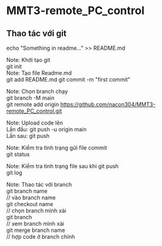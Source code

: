 # MMT3-remote_PC_control

## Thao tác với git  
echo "Something in readme..." >> README.md  

Note: Khởi tạo git  
git init  
Note: Tạo file Readme.md  
git add README.md
git commit -m "first commit"  

Note: Chọn branch chạy  
git branch -M main  
git remote add origin https://github.com/nacon304/MMT3-remote_PC_control.git  

Note: Upload code lên  
Lần đầu: git push -u origin main  
Lần sau: git push  

Note: Kiểm tra tình trạng gửi file commit  
git status  

Note: Kiểm tra tình trạng file sau khi git push  
git log

Note: Thao tác với branch  
git branch name  
// vào branch name  
git checkout name  
// chọn branch mình xài  
git branch  
// xem branch mình xài  
git merge branch name  
// hợp code ở branch chính  
